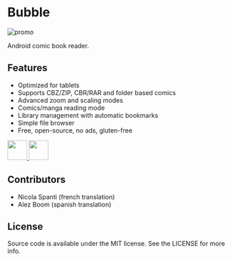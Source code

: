 # Bubble

![promo](https://raw.githubusercontent.com/nkanaev/bubble/master/art/promo.jpg)

Android comic book reader.

## Features

* Optimized for tablets
* Supports CBZ/ZIP, CBR/RAR and folder based comics
* Advanced zoom and scaling modes
* Comics/manga reading mode
* Library management with automatic bookmarks
* Simple file browser
* Free, open-source, no ads, gluten-free

<a href="https://f-droid.org/repository/browse/?fdid=jzhang.comics">
  <img height="44" width="auto" src='https://upload.wikimedia.org/wikipedia/commons/0/0d/Get_it_on_F-Droid.svg'></img>
</a>
<a href="https://play.google.com/store/apps/details?id=jzhang.comics">
  <img height="44" width="auto" src='https://upload.wikimedia.org/wikipedia/commons/c/cd/Get_it_on_Google_play.svg'></img>
</a>

## Contributors

* Nicola Spanti (french translation)
* Alez Boom (spanish translation)

## License

Source code is available under the MIT license. See the LICENSE for more info.
